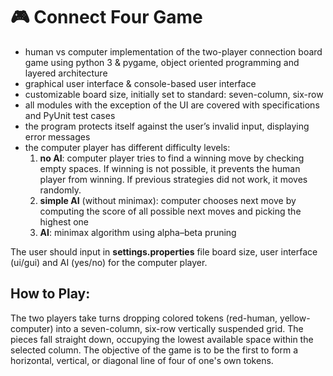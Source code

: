 # :video_game: Connect Four Game

-	human vs computer implementation of the two-player connection board game using python 3 & pygame, object oriented programming and layered architecture 
-	graphical user interface & console-based user interface
-	customizable board size, initially set to standard: seven-column, six-row
-	all modules with the exception of the UI are covered with specifications and PyUnit test cases
-	the program protects itself against the user’s invalid input, displaying error messages
-	the computer player has different difficulty levels: 
    1.	 **no AI**: computer player tries to find a winning move by checking empty spaces. If winning is not possible, it prevents the human player from winning. If previous         strategies did not work, it moves randomly.
    2.	 **simple AI** (without minimax): computer chooses next move by computing the score of all possible next moves and picking the highest one
    3.   **AI**: minimax algorithm using alpha–beta pruning

The user should input in **settings.properties** file board size, user interface (ui/gui) and AI (yes/no) for the computer player. 

## How to Play:
The two players take turns dropping colored tokens (red-human, yellow-computer) into a seven-column, six-row vertically suspended grid. The pieces fall straight down, occupying the lowest available space within the selected column. The objective of the game is to be the first to form a horizontal, vertical, or diagonal line of four of one's own tokens.
